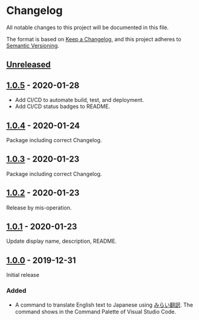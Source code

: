 # Changelog
All notable changes to this project will be documented in this file.

The format is based on [Keep a Changelog](https://keepachangelog.com/en/1.0.0/),
and this project adheres to [Semantic Versioning](https://semver.org/spec/v2.0.0.html).

## [Unreleased]

## [1.0.5] - 2020-01-28
- Add CI/CD to automate build, test, and deployment.
- Add CI/CD status badges to README.

## [1.0.4] - 2020-01-24
Package including correct Changelog.

## [1.0.3] - 2020-01-23
Package including correct Changelog.

## [1.0.2] - 2020-01-23
Release by mis-operation.

## [1.0.1] - 2020-01-23
Update display name, description, README.

## [1.0.0] - 2019-12-31
Initial release

### Added
- A command to translate English text to Japanese using [みらい翻訳](https://miraitranslate.com/trial/). The command shows in the Command Palette of Visual Studio Code.

[Unreleased]: https://github.com/zawataki/vscode-mirai-translator/compare/v1.0.5...HEAD
[1.0.5]: https://github.com/zawataki/vscode-mirai-translator/compare/v1.0.4...v1.0.5
[1.0.4]: https://github.com/zawataki/vscode-mirai-translator/compare/v1.0.3...v1.0.4
[1.0.3]: https://github.com/zawataki/vscode-mirai-translator/compare/v1.0.2...v1.0.3
[1.0.2]: https://github.com/zawataki/vscode-mirai-translator/compare/v1.0.1...v1.0.2
[1.0.1]: https://github.com/zawataki/vscode-mirai-translator/compare/v1.0.0...v1.0.1
[1.0.0]: https://github.com/zawataki/vscode-mirai-translator/releases/tag/v1.0.0
